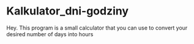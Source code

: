 # Kalkulator_dni-godziny
Hey. This program is a small calculator that you can use to convert your desired number of days into hours
